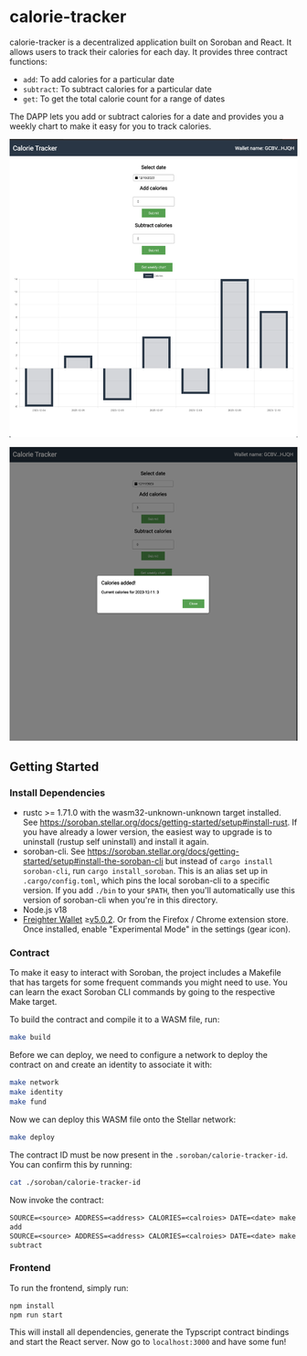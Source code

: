 # calorie-tracker

calorie-tracker is a decentralized application built on Soroban and React. It allows users to
track their calories for each day. It provides three contract functions:

* `add`: To add calories for a particular date
* `subtract`: To subtract calories for a particular date
* `get`: To get the total calorie count for a range of dates

The DAPP lets you add or subtract calories for a date and provides you a weekly chart to make it easy for you to track calories.

![chart](docs/media/chart.png)

![modal](docs/media/modal.png)

## Getting Started

### Install Dependencies

* rustc >= 1.71.0 with the wasm32-unknown-unknown target installed. See https://soroban.stellar.org/docs/getting-started/setup#install-rust.
  If you have already a lower version, the easiest way to upgrade is to uninstall (rustup self uninstall) and install it again.
* soroban-cli. See https://soroban.stellar.org/docs/getting-started/setup#install-the-soroban-cli but instead of `cargo install soroban-cli`,
  run `cargo install_soroban`. This is an alias set up in `.cargo/config.toml`, which pins the local soroban-cli to a specific version.
  If you add `./bin` to your `$PATH`, then you'll automatically use this version of soroban-cli when you're in this directory.
* Node.js v18
* [Freighter Wallet](https://www.freighter.app/) ≥[v5.0.2](https://github.com/stellar/freighter/releases/tag/2.9.1).
  Or from the Firefox / Chrome extension store. Once installed, enable "Experimental Mode" in the settings (gear icon).

### Contract

To make it easy to interact with Soroban, the project includes a Makefile that has targets for some frequent commands
you might need to use. You can learn the exact Soroban CLI commands by going to the respective Make target.

To build the contract and compile it to a WASM file, run:
```bash
make build
```

Before we can deploy, we need to configure a network to deploy the contract on and create an identity to associate it with:
```bash
make network
make identity
make fund
```

Now we can deploy this WASM file onto the Stellar network:
```bash
make deploy
```
The contract ID must be now present in the `.soroban/calorie-tracker-id`. You can confirm this by running:
```bash
cat ./soroban/calorie-tracker-id
```

Now invoke the contract:
```
SOURCE=<source> ADDRESS=<address> CALORIES=<calroies> DATE=<date> make add
SOURCE=<source> ADDRESS=<address> CALORIES=<calroies> DATE=<date> make subtract
```

### Frontend

To run the frontend, simply run:
```
npm install
npm run start
```

This will install all dependencies, generate the Typscript contract bindings and start the React server.
Now go to `localhost:3000` and have some fun!
